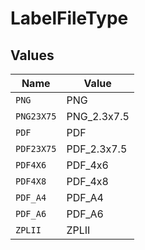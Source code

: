 # LabelFileType


## Values

| Name        | Value       |
| ----------- | ----------- |
| `PNG`       | PNG         |
| `PNG23X75`  | PNG_2.3x7.5 |
| `PDF`       | PDF         |
| `PDF23X75`  | PDF_2.3x7.5 |
| `PDF4X6`    | PDF_4x6     |
| `PDF4X8`    | PDF_4x8     |
| `PDF_A4`    | PDF_A4      |
| `PDF_A6`    | PDF_A6      |
| `ZPLII`     | ZPLII       |